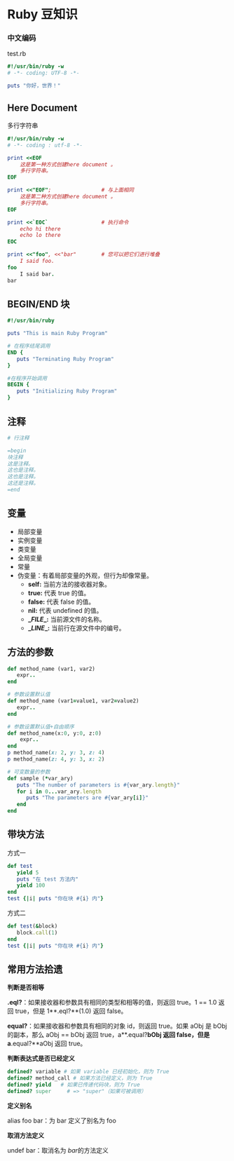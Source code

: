 # Ruby 豆知识



### 中文编码

test.rb

```ruby
#!/usr/bin/ruby -w
# -*- coding: UTF-8 -*-

puts "你好，世界！"
```



## Here Document

多行字符串

```ruby
#!/usr/bin/ruby -w
# -*- coding : utf-8 -*-

print <<EOF
    这是第一种方式创建here document 。
    多行字符串。
EOF

print <<"EOF";                # 与上面相同
    这是第二种方式创建here document 。
    多行字符串。
EOF

print <<`EOC`                 # 执行命令
	echo hi there
	echo lo there
EOC

print <<"foo", <<"bar"	      # 您可以把它们进行堆叠
	I said foo.
foo
	I said bar.
bar
```



## BEGIN/END 块

```ruby
#!/usr/bin/ruby

puts "This is main Ruby Program"

# 在程序结尾调用
END {
   puts "Terminating Ruby Program"
}

#在程序开始调用
BEGIN {
   puts "Initializing Ruby Program"
}
```



## 注释

```ruby
# 行注释

=begin
块注释
这是注释。
这也是注释。
这也是注释。
这还是注释。
=end
```



## 变量

- 局部变量
- 实例变量
- 类变量
- 全局变量
- 常量
- 伪变量：有着局部变量的外观，但行为却像常量。
  - **self:** 当前方法的接收器对象。
  - **true:** 代表 true 的值。
  - **false:** 代表 false 的值。
  - **nil:** 代表 undefined 的值。
  - **\__FILE__:** 当前源文件的名称。
  - **\__LINE__:** 当前行在源文件中的编号。



## 方法的参数

```ruby
def method_name (var1, var2)
   expr..
end

# 参数设置默认值
def method_name (var1=value1, var2=value2)
   expr..
end

# 参数设置默认值+自由顺序
def method_name(x:0, y:0, z:0)
	expr..
end
p method_name(x: 2, y: 3, z: 4)
p method_name(z: 4, y: 3, x: 2)

# 可变数量的参数
def sample (*var_ary)
   puts "The number of parameters is #{var_ary.length}"
   for i in 0...var_ary.length
      puts "The parameters are #{var_ary[i]}"
   end
end

```



## 带块方法

方式一

```ruby
def test
   yield 5
   puts "在 test 方法内"
   yield 100
end
test {|i| puts "你在块 #{i} 内"}
```

方式二

```ruby
def test(&block)
   block.call(1)
end
test {|i| puts "你在块 #{i} 内"}
```







## 常用方法拾遗

**判断是否相等**

**.eql?**：如果接收器和参数具有相同的类型和相等的值，则返回 true。1 == 1.0 返回 true，但是 1**.eql?**(1.0) 返回 false。

**equal?**：如果接收器和参数具有相同的对象 id，则返回 true。如果 aObj 是 bObj 的副本，那么 aObj == bObj 返回 true，a**.equal?**bObj 返回 false，但是 a**.equal?**aObj 返回 true。



**判断表达式是否已经定义**

```ruby
defined? variable # 如果 variable 已经初始化，则为 True
defined? method_call # 如果方法已经定义，则为 True
defined? yield   # 如果已传递代码块，则为 True
defined? super     # => "super"（如果可被调用）
```



**定义别名**

alias foo bar：为 bar 定义了别名为 foo



**取消方法定义**

undef bar：取消名为 *bar*的方法定义

